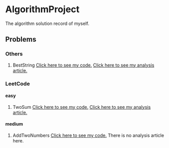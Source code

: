 # AlgorithmProject
The algorithm solution record of myself.

## Problems
### Others
1. BestString
[Click here to see my code.](https://github.com/wolgy/AlgorithmProject/blob/master/src/com/wolfgy/algorithm/problem/BestString.java)
[Click here to see my analysis article.](http://www.jianshu.com/p/1f31b71ac9a5)

### LeetCode
#### easy
1. TwoSum
[Click here to see my code.](https://github.com/wolgy/AlgorithmProject/blob/master/src/com/wolfgy/algorithm/problem/leetCode/easy/TwoSum.java)
[Click here to see my analysis article.](http://www.jianshu.com/p/d719bf0c7e32)

#### medium
1. AddTwoNumbers 
[Click here to see my code.](https://github.com/wolgy/AlgorithmProject/blob/master/src/com/wolfgy/algorithm/problem/leetCode/medium/AddTwoNumbers.java)
There is no analysis article here.